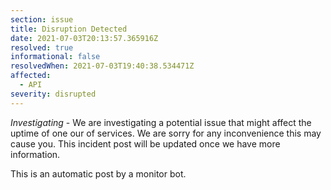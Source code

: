 ```yaml
---
section: issue
title: Disruption Detected
date: 2021-07-03T20:13:57.365916Z
resolved: true
informational: false
resolvedWhen: 2021-07-03T19:40:38.534471Z
affected:
  - API
severity: disrupted
---
```

*Investigating* - We are investigating a potential issue that might affect the uptime of one our of services. We are sorry for any inconvenience this may cause you. This incident post will be updated once we have more information.

This is an automatic post by a monitor bot.
        